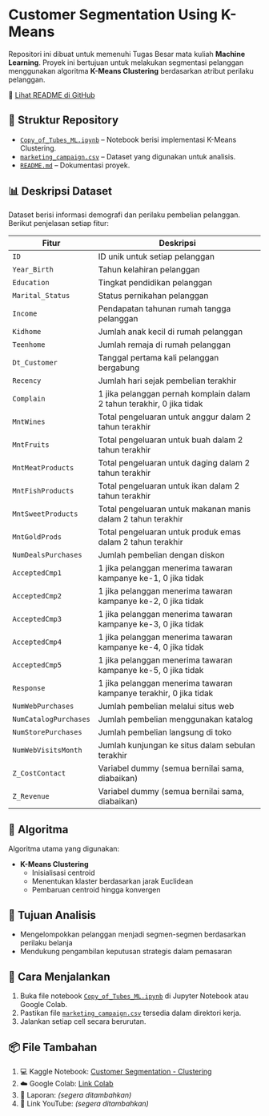 # Customer Segmentation Using K-Means

Repositori ini dibuat untuk memenuhi Tugas Besar mata kuliah **Machine Learning**. Proyek ini bertujuan untuk melakukan segmentasi pelanggan menggunakan algoritma **K-Means Clustering** berdasarkan atribut perilaku pelanggan.

📄 [Lihat README di GitHub](https://github.com/auraauliaan/Customer-Segmentation-Using-K-Means/blob/main/README.md)

## 📁 Struktur Repository

- [`Copy_of_Tubes_ML.ipynb`](https://github.com/auraauliaan/Customer-Segmentation-Using-K-Means/blob/main/Copy_of_Tubes_ML.ipynb) – Notebook berisi implementasi K-Means Clustering.
- [`marketing_campaign.csv`](https://github.com/auraauliaan/Customer-Segmentation-Using-K-Means/blob/main/marketing_campaign.csv) – Dataset yang digunakan untuk analisis.
- [`README.md`](https://github.com/auraauliaan/Customer-Segmentation-Using-K-Means/blob/main/README.md) – Dokumentasi proyek.

## 📊 Deskripsi Dataset

Dataset berisi informasi demografi dan perilaku pembelian pelanggan. Berikut penjelasan setiap fitur:

| **Fitur**               | **Deskripsi**                                                                 |
|------------------------|-------------------------------------------------------------------------------|
| `ID`                   | ID unik untuk setiap pelanggan                                                |
| `Year_Birth`           | Tahun kelahiran pelanggan                                                     |
| `Education`            | Tingkat pendidikan pelanggan                                                  |
| `Marital_Status`       | Status pernikahan pelanggan                                                   |
| `Income`               | Pendapatan tahunan rumah tangga pelanggan                                     |
| `Kidhome`              | Jumlah anak kecil di rumah pelanggan                                          |
| `Teenhome`             | Jumlah remaja di rumah pelanggan                                              |
| `Dt_Customer`          | Tanggal pertama kali pelanggan bergabung                                      |
| `Recency`              | Jumlah hari sejak pembelian terakhir                                          |
| `Complain`             | 1 jika pelanggan pernah komplain dalam 2 tahun terakhir, 0 jika tidak         |
| `MntWines`             | Total pengeluaran untuk anggur dalam 2 tahun terakhir                         |
| `MntFruits`            | Total pengeluaran untuk buah dalam 2 tahun terakhir                           |
| `MntMeatProducts`      | Total pengeluaran untuk daging dalam 2 tahun terakhir                         |
| `MntFishProducts`      | Total pengeluaran untuk ikan dalam 2 tahun terakhir                           |
| `MntSweetProducts`     | Total pengeluaran untuk makanan manis dalam 2 tahun terakhir                  |
| `MntGoldProds`         | Total pengeluaran untuk produk emas dalam 2 tahun terakhir                    |
| `NumDealsPurchases`    | Jumlah pembelian dengan diskon                                                |
| `AcceptedCmp1`         | 1 jika pelanggan menerima tawaran kampanye ke-1, 0 jika tidak                 |
| `AcceptedCmp2`         | 1 jika pelanggan menerima tawaran kampanye ke-2, 0 jika tidak                 |
| `AcceptedCmp3`         | 1 jika pelanggan menerima tawaran kampanye ke-3, 0 jika tidak                 |
| `AcceptedCmp4`         | 1 jika pelanggan menerima tawaran kampanye ke-4, 0 jika tidak                 |
| `AcceptedCmp5`         | 1 jika pelanggan menerima tawaran kampanye ke-5, 0 jika tidak                 |
| `Response`             | 1 jika pelanggan menerima tawaran kampanye terakhir, 0 jika tidak            |
| `NumWebPurchases`      | Jumlah pembelian melalui situs web                                           |
| `NumCatalogPurchases`  | Jumlah pembelian menggunakan katalog                                          |
| `NumStorePurchases`    | Jumlah pembelian langsung di toko                                             |
| `NumWebVisitsMonth`    | Jumlah kunjungan ke situs dalam sebulan terakhir                              |
| `Z_CostContact`        | Variabel dummy (semua bernilai sama, diabaikan)                              |
| `Z_Revenue`            | Variabel dummy (semua bernilai sama, diabaikan)                              |

## 🧠 Algoritma

Algoritma utama yang digunakan:
- **K-Means Clustering**
  - Inisialisasi centroid
  - Menentukan klaster berdasarkan jarak Euclidean
  - Pembaruan centroid hingga konvergen

## 🎯 Tujuan Analisis

- Mengelompokkan pelanggan menjadi segmen-segmen berdasarkan perilaku belanja
- Mendukung pengambilan keputusan strategis dalam pemasaran

## 🚀 Cara Menjalankan

1. Buka file notebook [`Copy_of_Tubes_ML.ipynb`](https://github.com/auraauliaan/Customer-Segmentation-Using-K-Means/blob/main/Copy_of_Tubes_ML.ipynb) di Jupyter Notebook atau Google Colab.
2. Pastikan file [`marketing_campaign.csv`](https://github.com/auraauliaan/Customer-Segmentation-Using-K-Means/blob/main/marketing_campaign.csv) tersedia dalam direktori kerja.
3. Jalankan setiap cell secara berurutan.

## 📦 File Tambahan

1. 💻 Kaggle Notebook: [Customer Segmentation - Clustering](https://www.kaggle.com/code/karnikakapoor/customer-segmentation-clustering/input)  
2. ☁️ Google Colab: [Link Colab](https://colab.research.google.com/drive/1fH8XSXyUS_8t71VUiP7RHPAcswP1QC6Z#scrollTo=jaglmAG8w6j7)  
3. 📄 Laporan: *(segera ditambahkan)*  
4. 🎥 Link YouTube: *(segera ditambahkan)*  
